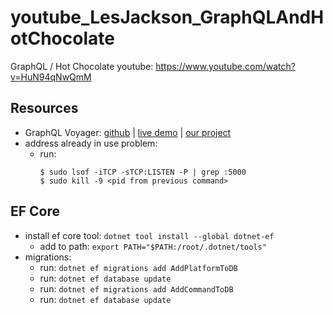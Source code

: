 # youtube_LesJackson_GraphQLAndHotChocolate
GraphQL / Hot Chocolate youtube: https://www.youtube.com/watch?v=HuN94qNwQmM

## Resources
* GraphQL Voyager: [github](https://github.com/APIs-guru/graphql-voyager) | [live demo](https://apis.guru/graphql-voyager/) | [our project](http://localhost:5000/graphql-voyager)
* address already in use problem:
  * run: 
    ```
    $ sudo lsof -iTCP -sTCP:LISTEN -P | grep :5000
    $ sudo kill -9 <pid from previous command>
    ```

  

## EF Core
* install ef core tool: `dotnet tool install --global dotnet-ef`
  * add to path: `export PATH="$PATH:/root/.dotnet/tools"`
* migrations:
  * run: `dotnet ef migrations add AddPlatformToDB`
  * run: `dotnet ef database update`
  * run: `dotnet ef migrations add AddCommandToDB`
  * run: `dotnet ef database update`
